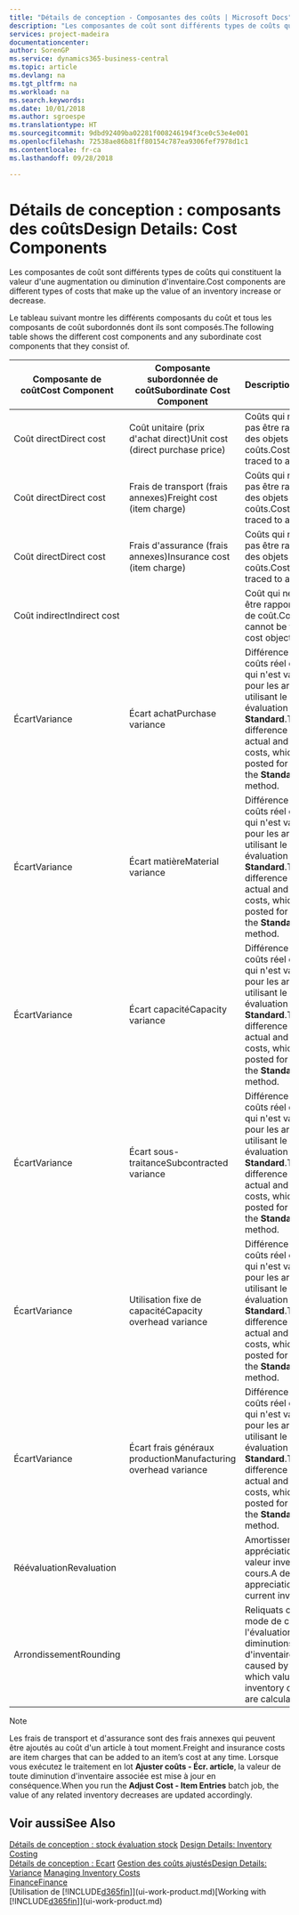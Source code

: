 ```yaml
---
title: "Détails de conception - Composantes des coûts | Microsoft Docs"
description: "Les composantes de coût sont différents types de coûts qui constituent la valeur d'une augmentation ou diminution d'inventaire."
services: project-madeira
documentationcenter: 
author: SorenGP
ms.service: dynamics365-business-central
ms.topic: article
ms.devlang: na
ms.tgt_pltfrm: na
ms.workload: na
ms.search.keywords: 
ms.date: 10/01/2018
ms.author: sgroespe
ms.translationtype: HT
ms.sourcegitcommit: 9dbd92409ba02281f008246194f3ce0c53e4e001
ms.openlocfilehash: 72538ae86b81ff80154c787ea9306fef7978d1c1
ms.contentlocale: fr-ca
ms.lasthandoff: 09/28/2018

---
```

# <a name="design-details-cost-components"></a><span data-ttu-id="54935-103">Détails de conception : composants des coûts</span><span class="sxs-lookup"><span data-stu-id="54935-103">Design Details: Cost Components</span></span>
<span data-ttu-id="54935-104">Les composantes de coût sont différents types de coûts qui constituent la valeur d'une augmentation ou diminution d'inventaire.</span><span class="sxs-lookup"><span data-stu-id="54935-104">Cost components are different types of costs that make up the value of an inventory increase or decrease.</span></span>  

 <span data-ttu-id="54935-105">Le tableau suivant montre les différents composants du coût et tous les composants de coût subordonnés dont ils sont composés.</span><span class="sxs-lookup"><span data-stu-id="54935-105">The following table shows the different cost components and any subordinate cost components that they consist of.</span></span>  

|<span data-ttu-id="54935-106">Composante de coût</span><span class="sxs-lookup"><span data-stu-id="54935-106">Cost Component</span></span>|<span data-ttu-id="54935-107">Composante subordonnée de coût</span><span class="sxs-lookup"><span data-stu-id="54935-107">Subordinate Cost Component</span></span>|<span data-ttu-id="54935-108">Description</span><span class="sxs-lookup"><span data-stu-id="54935-108">Description</span></span>|  
|--------------------|--------------------------------|---------------------------------------|  
|<span data-ttu-id="54935-109">Coût direct</span><span class="sxs-lookup"><span data-stu-id="54935-109">Direct cost</span></span>|<span data-ttu-id="54935-110">Coût unitaire (prix d'achat direct)</span><span class="sxs-lookup"><span data-stu-id="54935-110">Unit cost (direct purchase price)</span></span>|<span data-ttu-id="54935-111">Coûts qui ne peuvent pas être rapportés à des objets de coûts.</span><span class="sxs-lookup"><span data-stu-id="54935-111">Cost that can be traced to a cost object.</span></span>|  
|<span data-ttu-id="54935-112">Coût direct</span><span class="sxs-lookup"><span data-stu-id="54935-112">Direct cost</span></span>|<span data-ttu-id="54935-113">Frais de transport (frais annexes)</span><span class="sxs-lookup"><span data-stu-id="54935-113">Freight cost (item charge)</span></span>|<span data-ttu-id="54935-114">Coûts qui ne peuvent pas être rapportés à des objets de coûts.</span><span class="sxs-lookup"><span data-stu-id="54935-114">Cost that can be traced to a cost object.</span></span>|  
|<span data-ttu-id="54935-115">Coût direct</span><span class="sxs-lookup"><span data-stu-id="54935-115">Direct cost</span></span>|<span data-ttu-id="54935-116">Frais d'assurance (frais annexes)</span><span class="sxs-lookup"><span data-stu-id="54935-116">Insurance cost (item charge)</span></span>|<span data-ttu-id="54935-117">Coûts qui ne peuvent pas être rapportés à des objets de coûts.</span><span class="sxs-lookup"><span data-stu-id="54935-117">Cost that can be traced to a cost object.</span></span>|  
|<span data-ttu-id="54935-118">Coût indirect</span><span class="sxs-lookup"><span data-stu-id="54935-118">Indirect cost</span></span>||<span data-ttu-id="54935-119">Coût qui ne peut pas être rapporté à un objet de coût.</span><span class="sxs-lookup"><span data-stu-id="54935-119">Cost that cannot be traced to a cost object.</span></span>|  
|<span data-ttu-id="54935-120">Écart</span><span class="sxs-lookup"><span data-stu-id="54935-120">Variance</span></span>|<span data-ttu-id="54935-121">Écart achat</span><span class="sxs-lookup"><span data-stu-id="54935-121">Purchase variance</span></span>|<span data-ttu-id="54935-122">Différence entre les coûts réel et standard, qui n'est validée que pour les articles utilisant le mode évaluation stock **Standard**.</span><span class="sxs-lookup"><span data-stu-id="54935-122">The difference between actual and standard costs, which is only posted for items using the **Standard** costing method.</span></span>|  
|<span data-ttu-id="54935-123">Écart</span><span class="sxs-lookup"><span data-stu-id="54935-123">Variance</span></span>|<span data-ttu-id="54935-124">Écart matière</span><span class="sxs-lookup"><span data-stu-id="54935-124">Material variance</span></span>|<span data-ttu-id="54935-125">Différence entre les coûts réel et standard, qui n'est validée que pour les articles utilisant le mode évaluation stock **Standard**.</span><span class="sxs-lookup"><span data-stu-id="54935-125">The difference between actual and standard costs, which is only posted for items using the **Standard** costing method.</span></span>|  
|<span data-ttu-id="54935-126">Écart</span><span class="sxs-lookup"><span data-stu-id="54935-126">Variance</span></span>|<span data-ttu-id="54935-127">Écart capacité</span><span class="sxs-lookup"><span data-stu-id="54935-127">Capacity variance</span></span>|<span data-ttu-id="54935-128">Différence entre les coûts réel et standard, qui n'est validée que pour les articles utilisant le mode évaluation stock **Standard**.</span><span class="sxs-lookup"><span data-stu-id="54935-128">The difference between actual and standard costs, which is only posted for items using the **Standard** costing method.</span></span>|  
|<span data-ttu-id="54935-129">Écart</span><span class="sxs-lookup"><span data-stu-id="54935-129">Variance</span></span>|<span data-ttu-id="54935-130">Écart sous-traitance</span><span class="sxs-lookup"><span data-stu-id="54935-130">Subcontracted variance</span></span>|<span data-ttu-id="54935-131">Différence entre les coûts réel et standard, qui n'est validée que pour les articles utilisant le mode évaluation stock **Standard**.</span><span class="sxs-lookup"><span data-stu-id="54935-131">The difference between actual and standard costs, which is only posted for items using the **Standard** costing method.</span></span>|  
|<span data-ttu-id="54935-132">Écart</span><span class="sxs-lookup"><span data-stu-id="54935-132">Variance</span></span>|<span data-ttu-id="54935-133">Utilisation fixe de capacité</span><span class="sxs-lookup"><span data-stu-id="54935-133">Capacity overhead variance</span></span>|<span data-ttu-id="54935-134">Différence entre les coûts réel et standard, qui n'est validée que pour les articles utilisant le mode évaluation stock **Standard**.</span><span class="sxs-lookup"><span data-stu-id="54935-134">The difference between actual and standard costs, which is only posted for items using the **Standard** costing method.</span></span>|  
|<span data-ttu-id="54935-135">Écart</span><span class="sxs-lookup"><span data-stu-id="54935-135">Variance</span></span>|<span data-ttu-id="54935-136">Écart frais généraux production</span><span class="sxs-lookup"><span data-stu-id="54935-136">Manufacturing overhead variance</span></span>|<span data-ttu-id="54935-137">Différence entre les coûts réel et standard, qui n'est validée que pour les articles utilisant le mode évaluation stock **Standard**.</span><span class="sxs-lookup"><span data-stu-id="54935-137">The difference between actual and standard costs, which is only posted for items using the **Standard** costing method.</span></span>|  
|<span data-ttu-id="54935-138">Réévaluation</span><span class="sxs-lookup"><span data-stu-id="54935-138">Revaluation</span></span>||<span data-ttu-id="54935-139">Amortissement ou appréciation de la valeur inventaire en cours.</span><span class="sxs-lookup"><span data-stu-id="54935-139">A depreciation or appreciation of the current inventory value.</span></span>|  
|<span data-ttu-id="54935-140">Arrondissement</span><span class="sxs-lookup"><span data-stu-id="54935-140">Rounding</span></span>||<span data-ttu-id="54935-141">Reliquats créés par le mode de calcul de l'évaluation des diminutions d'inventaire.</span><span class="sxs-lookup"><span data-stu-id="54935-141">Residuals caused by the way in which valuation of inventory decreases are calculated.</span></span>|  

> [!NOTE]  
>  <span data-ttu-id="54935-142">Les frais de transport et d'assurance sont des frais annexes qui peuvent être ajoutés au coût d'un article à tout moment.</span><span class="sxs-lookup"><span data-stu-id="54935-142">Freight and insurance costs are item charges that can be added to an item’s cost at any time.</span></span> <span data-ttu-id="54935-143">Lorsque vous exécutez le traitement en lot **Ajuster coûts - Écr. article**, la valeur de toute diminution d'inventaire associée est mise à jour en conséquence.</span><span class="sxs-lookup"><span data-stu-id="54935-143">When you run the **Adjust Cost - Item Entries** batch job, the value of any related inventory decreases are updated accordingly.</span></span>  

## <a name="see-also"></a><span data-ttu-id="54935-144">Voir aussi</span><span class="sxs-lookup"><span data-stu-id="54935-144">See Also</span></span>  
 <span data-ttu-id="54935-145">[Détails de conception : stock évaluation stock](design-details-inventory-costing.md) </span><span class="sxs-lookup"><span data-stu-id="54935-145">[Design Details: Inventory Costing](design-details-inventory-costing.md) </span></span>  
 <span data-ttu-id="54935-146">[Détails de conception : Ecart](design-details-variance.md) [Gestion des coûts ajustés](finance-manage-inventory-costs.md)</span><span class="sxs-lookup"><span data-stu-id="54935-146">[Design Details: Variance](design-details-variance.md) [Managing Inventory Costs](finance-manage-inventory-costs.md)</span></span>  
 [<span data-ttu-id="54935-147">Finance</span><span class="sxs-lookup"><span data-stu-id="54935-147">Finance</span></span>](finance.md)  
 <span data-ttu-id="54935-148">[Utilisation de [!INCLUDE[d365fin](includes/d365fin_md.md)]](ui-work-product.md)</span><span class="sxs-lookup"><span data-stu-id="54935-148">[Working with [!INCLUDE[d365fin](includes/d365fin_md.md)]](ui-work-product.md)</span></span>  

